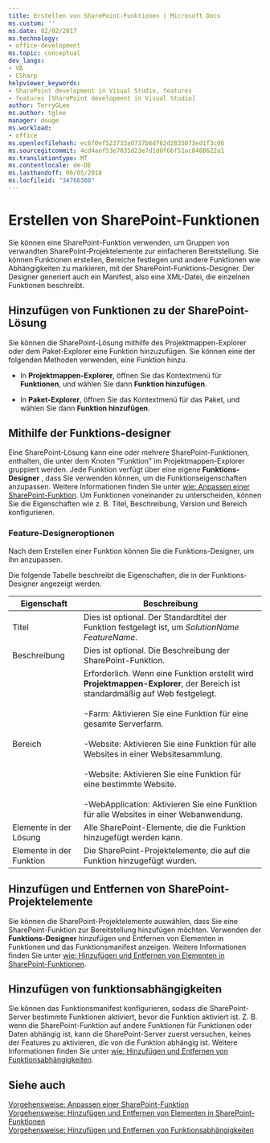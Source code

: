 ```yaml
---
title: Erstellen von SharePoint-Funktionen | Microsoft Docs
ms.custom: ''
ms.date: 02/02/2017
ms.technology:
- office-development
ms.topic: conceptual
dev_langs:
- VB
- CSharp
helpviewer_keywords:
- SharePoint development in Visual Studio, features
- features [SharePoint development in Visual Studio]
author: TerryGLee
ms.author: tglee
manager: douge
ms.workload:
- office
ms.openlocfilehash: ec6f0ef523733a0737b6d762d2835073ed1f3c06
ms.sourcegitcommit: 4cd4aef53e7035d23e7d1d0f66f51ac8480622a1
ms.translationtype: MT
ms.contentlocale: de-DE
ms.lasthandoff: 06/05/2018
ms.locfileid: "34766388"
---
```

# <a name="create-sharepoint-features"></a>Erstellen von SharePoint-Funktionen
  Sie können eine SharePoint-Funktion verwenden, um Gruppen von verwandten SharePoint-Projektelemente zur einfacheren Bereitstellung. Sie können Funktionen erstellen, Bereiche festlegen und andere Funktionen wie Abhängigkeiten zu markieren, mit der SharePoint-Funktions-Designer. Der Designer generiert auch ein Manifest, also eine XML-Datei, die einzelnen Funktionen beschreibt.  
  
## <a name="add-features-to-the-sharepoint-solution"></a>Hinzufügen von Funktionen zu der SharePoint-Lösung
 Sie können die SharePoint-Lösung mithilfe des Projektmappen-Explorer oder dem Paket-Explorer eine Funktion hinzuzufügen. Sie können eine der folgenden Methoden verwenden, eine Funktion hinzu.  
  
-   In **Projektmappen-Explorer**, öffnen Sie das Kontextmenü für **Funktionen**, und wählen Sie dann **Funktion hinzufügen**.  
  
-   In **Paket-Explorer**, öffnen Sie das Kontextmenü für das Paket, und wählen Sie dann **Funktion hinzufügen**.  
  
## <a name="using-the-feature-designer"></a>Mithilfe der Funktions-designer
 Eine SharePoint-Lösung kann eine oder mehrere SharePoint-Funktionen, enthalten, die unter dem Knoten "Funktion" im Projektmappen-Explorer gruppiert werden. Jede Funktion verfügt über eine eigene **Funktions-Designer** , dass Sie verwenden können, um die Funktionseigenschaften anzupassen. Weitere Informationen finden Sie unter [wie: Anpassen einer SharePoint-Funktion](../sharepoint/how-to-customize-a-sharepoint-feature.md). Um Funktionen voneinander zu unterscheiden, können Sie die Eigenschaften wie z. B. Titel, Beschreibung, Version und Bereich konfigurieren.  
  
### <a name="feature-designer-options"></a>Feature-Designeroptionen
 Nach dem Erstellen einer Funktion können Sie die Funktions-Designer, um ihn anzupassen.  
  
 Die folgende Tabelle beschreibt die Eigenschaften, die in der Funktions-Designer angezeigt werden.  
  
|Eigenschaft|Beschreibung|  
|--------------|-----------------|  
|Titel|Dies ist optional. Der Standardtitel der Funktion festgelegt ist, um *SolutionName* *FeatureName*.|  
|Beschreibung|Dies ist optional. Die Beschreibung der SharePoint-Funktion.|  
|Bereich|Erforderlich. Wenn eine Funktion erstellt wird **Projektmappen-Explorer**, der Bereich ist standardmäßig auf Web festgelegt.<br /><br /> -Farm: Aktivieren Sie eine Funktion für eine gesamte Serverfarm.<br /><br /> -Website: Aktivieren Sie eine Funktion für alle Websites in einer Websitesammlung.<br /><br /> -Website: Aktivieren Sie eine Funktion für eine bestimmte Website.<br /><br /> -WebApplication: Aktivieren Sie eine Funktion für alle Websites in einer Webanwendung.|  
|Elemente in der Lösung|Alle SharePoint-Elemente, die die Funktion hinzugefügt werden kann.|  
|Elemente in der Funktion|Die SharePoint-Projektelemente, die auf die Funktion hinzugefügt wurden.|  
  
## <a name="add-and-remove-sharepoint-project-items"></a>Hinzufügen und Entfernen von SharePoint-Projektelemente
 Sie können die SharePoint-Projektelemente auswählen, dass Sie eine SharePoint-Funktion zur Bereitstellung hinzufügen möchten. Verwenden der **Funktions-Designer** hinzufügen und Entfernen von Elementen in Funktionen und das Funktionsmanifest anzeigen. Weitere Informationen finden Sie unter [wie: Hinzufügen und Entfernen von Elementen in SharePoint-Funktionen](../sharepoint/how-to-add-and-remove-items-to-sharepoint-features.md).  
  
## <a name="add-feature-dependencies"></a>Hinzufügen von funktionsabhängigkeiten
 Sie können das Funktionsmanifest konfigurieren, sodass die SharePoint-Server bestimmte Funktionen aktiviert, bevor die Funktion aktiviert ist. Z. B. wenn die SharePoint-Funktion auf andere Funktionen für Funktionen oder Daten abhängig ist, kann die SharePoint-Server zuerst versuchen, keines der Features zu aktivieren, die von die Funktion abhängig ist. Weitere Informationen finden Sie unter [wie: Hinzufügen und Entfernen von Funktionsabhängigkeiten](../sharepoint/how-to-add-and-remove-feature-dependencies.md).  
  
## <a name="see-also"></a>Siehe auch
 [Vorgehensweise: Anpassen einer SharePoint-Funktion](../sharepoint/how-to-customize-a-sharepoint-feature.md)   
 [Vorgehensweise: Hinzufügen und Entfernen von Elementen in SharePoint-Funktionen](../sharepoint/how-to-add-and-remove-items-to-sharepoint-features.md)   
 [Vorgehensweise: Hinzufügen und Entfernen von Funktionsabhängigkeiten](../sharepoint/how-to-add-and-remove-feature-dependencies.md)  
  
  
